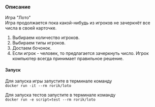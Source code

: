 ### **Описание**
  
Игра "Лото"  
Игра продолжается пока какой-нибудь из игроков не зачеркнёт все числа в своей карточке.
1. Выбираем количество игроков.
2. Выбираем типы игроков.
3. Достаем бочонок. 
4. Если игрок - человек, то предлагается зачеркнуть число. Игрок компьютер всегда принимает правильное решение.

#### **Запуск**
Для запуска игры запустите в терминале команду  
`docker run -it --rm rorik/loto`

Для запуска тестов запустите в терминале команду  
`docker run -e script=test --rm rorik/loto`
